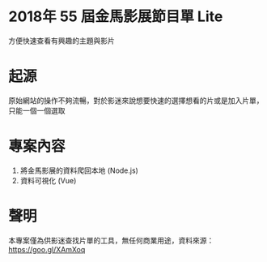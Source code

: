 # 2018年 55 屆金馬影展節目單 Lite
方便快速查看有興趣的主題與影片

# 起源
原始網站的操作不夠流暢，對於影迷來說想要快速的選擇想看的片或是加入片單，只能一個一個選取

# 專案內容
1. 將金馬影展的資料爬回本地 (Node.js)
2. 資料可視化 (Vue)

# 聲明
本專案僅為供影迷查找片單的工具，無任何商業用途，資料來源：https://goo.gl/XAmXoq

